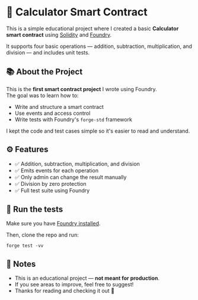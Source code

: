 # 📘 Calculator Smart Contract

This is a simple educational project where I created a basic **Calculator smart contract** using [Solidity](https://soliditylang.org/) and [Foundry](https://book.getfoundry.sh/).

It supports four basic operations — addition, subtraction, multiplication, and division — and includes unit tests.

## 📚 About the Project

This is the **first smart contract project** I wrote using Foundry.  
The goal was to learn how to:

- Write and structure a smart contract
- Use events and access control
- Write tests with Foundry's `forge-std` framework

I kept the code and test cases simple so it's easier to read and understand.

## ⚙️ Features

- ✅ Addition, subtraction, multiplication, and division
- ✅ Emits events for each operation
- ✅ Only admin can change the result manually
- ✅ Division by zero protection
- ✅ Full test suite using Foundry

## 🧪 Run the tests

Make sure you have [Foundry installed](https://book.getfoundry.sh/getting-started/installation).

Then, clone the repo and run:

```
forge test -vv
```

## 📝 Notes

- This is an educational project — **not meant for production**.  
- If you see areas to improve, feel free to suggest!  
- Thanks for reading and checking it out 🙂
